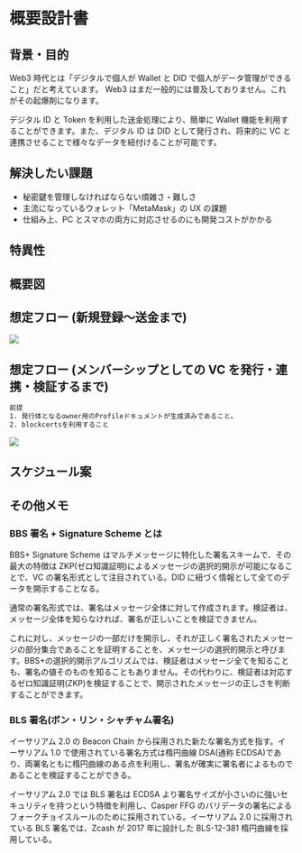 # 概要設計書

## 背景・目的

Web3 時代とは「デジタルで個人が Wallet と DID で個人がデータ管理ができること」だと考えています。
Web3 はまだ一般的には普及しておりません。これがその起爆剤になります。

デジタル ID と Token を利用した送金処理により、簡単に Wallet 機能を利用することができます。また、デジタル ID は DID として発行され、将来的に VC と連携させることで様々なデータを紐付けることが可能です。

## 解決したい課題

- 秘密鍵を管理しなければならない煩雑さ・難しさ
- 主流になっているウォレット「MetaMask」の UX の課題
- 仕組み上、PC とスマホの両方に対応させるのにも開発コストがかかる

## 特異性

## 概要図

## 想定フロー (新規登録〜送金まで)

[![](https://mermaid.ink/img/pako:eNqdVVtPE0EU_iubfYKAD_C4DyQm1YQHE40mvvRlaafa2G6x3aYhhISdAVqghEsQAhahCBVEi1i5WCr9MYfdtv_CMzNl3aVFjH1oZme-853v3GbG1VAiTFRNTZG3aWKESCCqv0rq8aCh4M-MmjGiOKxilzeBvQP2FVhN6XHWvjVLi42Ny1b-O1jzQGft6ROnMPtSj8WIaU_vt7LLYF2B9QmssnNqAc33SkI9bSaMdHyEJNvfITORVICVkBfoGf579xMZgyQH5M6onjSjoeiobphKakDRU8qNoAqwHNADsZjtAh7k4IdPh4Geci9syfXihUU46rHwOwa00qZlh0CPcdGJz3C8N-xOiMkhLxJviKHcxSgjVB4MDSkRDSPKAlvnQdG9jnPznnO0l3KAloAeAvsCjKGj618FJ7fk5LONvao0igh8RvPJ71QoDaWJt0LCGkugKd4-uL7aau2085qSilKDmiIPRfZX7OUaWBU7WwVrow0cdIHAiqI6R0B3sY5cPv2JRs7mur14bufXfBYiWYs8QHoObN-e3AMrL305Fzmw6qL3KNB57M_GbrX5eQGd4qePxRcVZzzmKaB1TC-wHWDLXALfrHFFdKU1aV3Xi3dm5B8YcDbsufdeKRE3AxE9liKIadZXbycIww0MB_5SSfdU7mfcCue2nMJ2e1KRupgHa8ZHjW01HHgm6l4Tda80NqqI8xdo4KaSjdMl50OhWTxwNXRvja6tiLcBsE2BvgBLVBo90ktMktKdrE-yNSs1zFyzZDkn1NtifVygpoykx3iHWWVPh617A-jjYcajhtnTa5e3MTrFfyqcuCztGOur9sIPv7eOhvmTNe5dXHyNuTOnglfeimy7_0jSkSTqEeO-xXMlDno7hsue2kaJ9wyXeUsnCpuqoVmXechw6ILo3RmgH4Gt3bLEARBXu7RU-9U4Scb1aBjfj3HOFFTN1yROgqqGyzCJ6OmYGVSDxgRC06Nh3SSPwlG8YVVNNHu_yt-D52NGSNXMZJrcgNpvkIsiwuiJfKjEezXxG5V-SEY?type=png)](https://mermaid.live/edit#pako:eNqdVVtPE0EU_iubfYKAD_C4DyQm1YQHE40mvvRlaafa2G6x3aYhhISdAVqghEsQAhahCBVEi1i5WCr9MYfdtv_CMzNl3aVFjH1oZme-853v3GbG1VAiTFRNTZG3aWKESCCqv0rq8aCh4M-MmjGiOKxilzeBvQP2FVhN6XHWvjVLi42Ny1b-O1jzQGft6ROnMPtSj8WIaU_vt7LLYF2B9QmssnNqAc33SkI9bSaMdHyEJNvfITORVICVkBfoGf579xMZgyQH5M6onjSjoeiobphKakDRU8qNoAqwHNADsZjtAh7k4IdPh4Geci9syfXihUU46rHwOwa00qZlh0CPcdGJz3C8N-xOiMkhLxJviKHcxSgjVB4MDSkRDSPKAlvnQdG9jnPznnO0l3KAloAeAvsCjKGj618FJ7fk5LONvao0igh8RvPJ71QoDaWJt0LCGkugKd4-uL7aau2085qSilKDmiIPRfZX7OUaWBU7WwVrow0cdIHAiqI6R0B3sY5cPv2JRs7mur14bufXfBYiWYs8QHoObN-e3AMrL305Fzmw6qL3KNB57M_GbrX5eQGd4qePxRcVZzzmKaB1TC-wHWDLXALfrHFFdKU1aV3Xi3dm5B8YcDbsufdeKRE3AxE9liKIadZXbycIww0MB_5SSfdU7mfcCue2nMJ2e1KRupgHa8ZHjW01HHgm6l4Tda80NqqI8xdo4KaSjdMl50OhWTxwNXRvja6tiLcBsE2BvgBLVBo90ktMktKdrE-yNSs1zFyzZDkn1NtifVygpoykx3iHWWVPh617A-jjYcajhtnTa5e3MTrFfyqcuCztGOur9sIPv7eOhvmTNe5dXHyNuTOnglfeimy7_0jSkSTqEeO-xXMlDno7hsue2kaJ9wyXeUsnCpuqoVmXechw6ILo3RmgH4Gt3bLEARBXu7RU-9U4Scb1aBjfj3HOFFTN1yROgqqGyzCJ6OmYGVSDxgRC06Nh3SSPwlG8YVVNNHu_yt-D52NGSNXMZJrcgNpvkIsiwuiJfKjEezXxG5V-SEY)

## 想定フロー (メンバーシップとしての VC を発行・連携・検証するまで)

```txt
前提
1. 発行体となるowner用のProfileドキュメントが生成済みであること。
2. blockcertsを利用すること
```

[![](https://mermaid.ink/img/pako:eNqNVV1P2mAU_itNrzTTC90dFyaLzsRkS9zc3A03BcrWCIW1JZkxJvStKEwNyJwGx4YaRcXJ_BiLc378mGNbuNpf2HnfApaPuXFR2r7POec5z3nevjO8PxIQeQ-vim9jouwXRyThtSKEvTKHP03SQiJnGWdmeQOMj2AcgXHJ9Vhrx9Vi2s79qi2dgr4IJGUmTqx86pUQComamditLayAfg36Huhlq6IDWerlQM-xF4dOnHWeBP2GvSFAFkH_APo-kKxTzCkvxLSIHAv7RKX-7NciCicMcILKgVFELkB-9LesDdI1aydf3b-sxhPOUlRQNMkvRQVZ41QWPDbyDJk1OjoDIwlkn92kuoSwnOZR0b7JAjljsHl2nbPSmdvrT0AqQHYwSWesj4b6QhH_lF9UNJXKwbjdEyJEpTuKj8bHKBQbNTJ47UQHKXaUNT_dIJcE4wDIt-6EKBdHvzXWvMGQOKI9VuWsM0SKBlXGaHx0oos6dGniIegl0A-oqOQnY_CVTee8PpwBrn9o6AH-e7oLibYw02tA3tuVOSDx1ih1EKPuVtEom1RCtIu-DnpxchjL2rmL6tYS-qda1K0TQs2GpooTJxOO0KkflTzc5LADNheKdmbewdcLovRuHPOIw3CddkSyt1d5K5lpQzNN2_M6GEduNwrINk1IDsEosZvjDiSr3omzK-T2Yr4W37ALu20M6Ig8bEAoJONtGQlz8wQZszwGa-CITTjVFht0mNM92alI8C8Ys1zATlswTW3vUPcwVgf-DVZdrsGmSNbevqiWlnvAWEBnAbkB45DtC4M-Ujugj-bNq-3fl4XeNuOhhaql0xqzCHN8iQpD_VNofnpuLz-Djl-CxXrsYFv5Fqu4Ejtb2l5FAuWXz58gshbXO9L4GkB3Gl_bmltXttZuLiuH3i6_eEfbqO9atoOZ3zs91yRXyVhf8rSHm1Vz-bu7ABpnXIkEpZCI3gCCJtkFY6vxVZwbGRvp9j5rpomd2KsP6r-rtQjWDeUW3UzjeFbwOMHzA7vjvLJX5vv4sKiEBSmAZ9YMjfHy2hsxLHp5D94GBGXKy3vlWcTFogFBEx8HJPw28p6gEFLFPp4eKRPTsp_3aEpMbIDqh14TJbKgp87JyA7I2T8s8nSL?type=png)](https://mermaid.live/edit#pako:eNqNVV1P2mAU_itNrzTTC90dFyaLzsRkS9zc3A03BcrWCIW1JZkxJvStKEwNyJwGx4YaRcXJ_BiLc378mGNbuNpf2HnfApaPuXFR2r7POec5z3nevjO8PxIQeQ-vim9jouwXRyThtSKEvTKHP03SQiJnGWdmeQOMj2AcgXHJ9Vhrx9Vi2s79qi2dgr4IJGUmTqx86pUQComamditLayAfg36Huhlq6IDWerlQM-xF4dOnHWeBP2GvSFAFkH_APo-kKxTzCkvxLSIHAv7RKX-7NciCicMcILKgVFELkB-9LesDdI1aydf3b-sxhPOUlRQNMkvRQVZ41QWPDbyDJk1OjoDIwlkn92kuoSwnOZR0b7JAjljsHl2nbPSmdvrT0AqQHYwSWesj4b6QhH_lF9UNJXKwbjdEyJEpTuKj8bHKBQbNTJ47UQHKXaUNT_dIJcE4wDIt-6EKBdHvzXWvMGQOKI9VuWsM0SKBlXGaHx0oos6dGniIegl0A-oqOQnY_CVTee8PpwBrn9o6AH-e7oLibYw02tA3tuVOSDx1ih1EKPuVtEom1RCtIu-DnpxchjL2rmL6tYS-qda1K0TQs2GpooTJxOO0KkflTzc5LADNheKdmbewdcLovRuHPOIw3CddkSyt1d5K5lpQzNN2_M6GEduNwrINk1IDsEosZvjDiSr3omzK-T2Yr4W37ALu20M6Ig8bEAoJONtGQlz8wQZszwGa-CITTjVFht0mNM92alI8C8Ys1zATlswTW3vUPcwVgf-DVZdrsGmSNbevqiWlnvAWEBnAbkB45DtC4M-Ujugj-bNq-3fl4XeNuOhhaql0xqzCHN8iQpD_VNofnpuLz-Djl-CxXrsYFv5Fqu4Ejtb2l5FAuWXz58gshbXO9L4GkB3Gl_bmltXttZuLiuH3i6_eEfbqO9atoOZ3zs91yRXyVhf8rSHm1Vz-bu7ABpnXIkEpZCI3gCCJtkFY6vxVZwbGRvp9j5rpomd2KsP6r-rtQjWDeUW3UzjeFbwOMHzA7vjvLJX5vv4sKiEBSmAZ9YMjfHy2hsxLHp5D94GBGXKy3vlWcTFogFBEx8HJPw28p6gEFLFPp4eKRPTsp_3aEpMbIDqh14TJbKgp87JyA7I2T8s8nSL)

## スケジュール案

## その他メモ

### BBS 署名 + Signature Scheme とは

BBS+ Signature Scheme はマルチメッセージに特化した署名スキームで、その最大の特徴は ZKP(ゼロ知識証明)によるメッセージの選択的開示が可能になることで、VC の署名形式として注目されている。DID に紐づく情報として全てのデータを開示することなる。

通常の署名形式では、署名はメッセージ全体に対して作成されます。検証者は、メッセージ全体を知らなければ、署名が正しいことを検証できません。

これに対し、メッセージの一部だけを開示し、それが正しく署名されたメッセージの部分集合であることを証明することを、メッセージの選択的開示と呼びます。BBS+の選択的開示アルゴリズムでは、検証者はメッセージ全てを知ることも、署名の値そのものを知ることもありません。その代わりに、検証者は対応するゼロ知識証明(ZKP)を検証することで、開示されたメッセージの正しさを判断することができます。

### BLS 署名(ボン・リン・シャチャム署名)

イーサリアム 2.0 の Beacon Chain から採用された新たな署名方式を指す。イーサリアム 1.0 で使用されている署名方式は楕円曲線 DSA(通称 ECDSA)であり、両署名ともに楕円曲線のある点を利用し、署名が確実に署名者によるものであることを検証することができる。

イーサリアム 2.0 では BLS 署名は ECDSA より署名サイズが小さいのに強いセキュリティを持つという特徴を利用し、Casper FFG のバリデータの署名によるフォークチョイスルールのために採用されている。イーサリアム 2.0 に採用されている BLS 署名では、Zcash が 2017 年に設計した BLS-12-381 楕円曲線を採用している。
